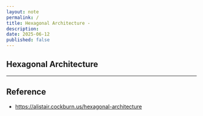```yaml
---
layout: note
permalink: /
title: Hexagonal Architecture - 
description: 
date: 2025-06-12
published: false
---
```



## Hexagonal Architecture




---


## Reference

- <https://alistair.cockburn.us/hexagonal-architecture>
